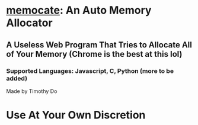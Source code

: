 # [memocate](https://dotimothy.github.io/memocate): An Auto Memory Allocator
## A Useless Web Program That Tries to Allocate All of Your Memory (Chrome is the best at this lol)
### Supported Languages: Javascript, C, Python (more to be added)
Made by Timothy Do
# Use At Your Own Discretion

